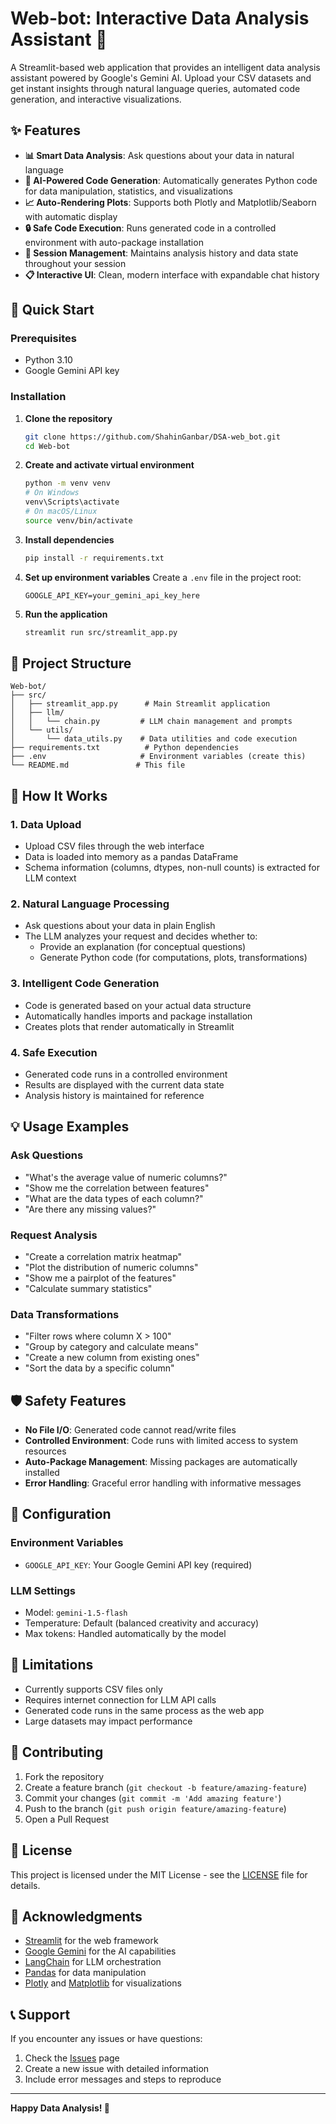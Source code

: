 # Web-bot: Interactive Data Analysis Assistant 🤖

A Streamlit-based web application that provides an intelligent data analysis assistant powered by Google's Gemini AI. Upload your CSV datasets and get instant insights through natural language queries, automated code generation, and interactive visualizations.

## ✨ Features

- **📊 Smart Data Analysis**: Ask questions about your data in natural language
- **🤖 AI-Powered Code Generation**: Automatically generates Python code for data manipulation, statistics, and visualizations
- **📈 Auto-Rendering Plots**: Supports both Plotly and Matplotlib/Seaborn with automatic display
- **🔒 Safe Code Execution**: Runs generated code in a controlled environment with auto-package installation
- **💾 Session Management**: Maintains analysis history and data state throughout your session
- **📋 Interactive UI**: Clean, modern interface with expandable chat history

## 🚀 Quick Start

### Prerequisites

- Python 3.10
- Google Gemini API key

### Installation

1. **Clone the repository**
   ```bash
   git clone https://github.com/ShahinGanbar/DSA-web_bot.git
   cd Web-bot
   ```

2. **Create and activate virtual environment**
   ```bash
   python -m venv venv
   # On Windows
   venv\Scripts\activate
   # On macOS/Linux
   source venv/bin/activate
   ```

3. **Install dependencies**
   ```bash
   pip install -r requirements.txt
   ```

4. **Set up environment variables**
   Create a `.env` file in the project root:
   ```env
   GOOGLE_API_KEY=your_gemini_api_key_here
   ```

5. **Run the application**
   ```bash
   streamlit run src/streamlit_app.py
   ```

## 📁 Project Structure

```
Web-bot/
├── src/
│   ├── streamlit_app.py      # Main Streamlit application
│   ├── llm/
│   │   └── chain.py         # LLM chain management and prompts
│   └── utils/
│       └── data_utils.py    # Data utilities and code execution
├── requirements.txt          # Python dependencies
├── .env                     # Environment variables (create this)
└── README.md               # This file
```

## 🔧 How It Works

### 1. Data Upload
- Upload CSV files through the web interface
- Data is loaded into memory as a pandas DataFrame
- Schema information (columns, dtypes, non-null counts) is extracted for LLM context

### 2. Natural Language Processing
- Ask questions about your data in plain English
- The LLM analyzes your request and decides whether to:
  - Provide an explanation (for conceptual questions)
  - Generate Python code (for computations, plots, transformations)

### 3. Intelligent Code Generation
- Code is generated based on your actual data structure
- Automatically handles imports and package installation
- Creates plots that render automatically in Streamlit

### 4. Safe Execution
- Generated code runs in a controlled environment
- Results are displayed with the current data state
- Analysis history is maintained for reference

## 💡 Usage Examples

### Ask Questions
- "What's the average value of numeric columns?"
- "Show me the correlation between features"
- "What are the data types of each column?"
- "Are there any missing values?"

### Request Analysis
- "Create a correlation matrix heatmap"
- "Plot the distribution of numeric columns"
- "Show me a pairplot of the features"
- "Calculate summary statistics"

### Data Transformations
- "Filter rows where column X > 100"
- "Group by category and calculate means"
- "Create a new column from existing ones"
- "Sort the data by a specific column"

## 🛡️ Safety Features

- **No File I/O**: Generated code cannot read/write files
- **Controlled Environment**: Code runs with limited access to system resources
- **Auto-Package Management**: Missing packages are automatically installed
- **Error Handling**: Graceful error handling with informative messages

## 🔌 Configuration

### Environment Variables
- `GOOGLE_API_KEY`: Your Google Gemini API key (required)

### LLM Settings
- Model: `gemini-1.5-flash`
- Temperature: Default (balanced creativity and accuracy)
- Max tokens: Handled automatically by the model

## 🚧 Limitations

- Currently supports CSV files only
- Requires internet connection for LLM API calls
- Generated code runs in the same process as the web app
- Large datasets may impact performance

## 🤝 Contributing

1. Fork the repository
2. Create a feature branch (`git checkout -b feature/amazing-feature`)
3. Commit your changes (`git commit -m 'Add amazing feature'`)
4. Push to the branch (`git push origin feature/amazing-feature`)
5. Open a Pull Request

## 📝 License

This project is licensed under the MIT License - see the [LICENSE](LICENSE) file for details.

## 🙏 Acknowledgments

- [Streamlit](https://streamlit.io/) for the web framework
- [Google Gemini](https://ai.google.dev/) for the AI capabilities
- [LangChain](https://langchain.com/) for LLM orchestration
- [Pandas](https://pandas.pydata.org/) for data manipulation
- [Plotly](https://plotly.com/) and [Matplotlib](https://matplotlib.org/) for visualizations

## 📞 Support

If you encounter any issues or have questions:
1. Check the [Issues](https://github.com/yourusername/Web-bot/issues) page
2. Create a new issue with detailed information
3. Include error messages and steps to reproduce

---

**Happy Data Analysis! 🎉**
